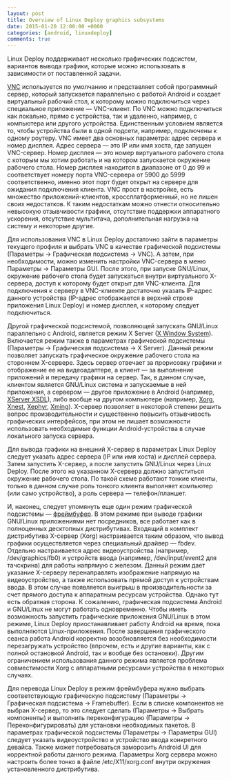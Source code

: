 ```yaml
---
layout: post
title: Overview of Linux Deploy graphics subsystems
date: 2015-01-20 12:00:00 +0000
categories: [android, linuxdeploy]
comments: true
---
```


Linux Deploy поддерживает несколько графических подсистем, вариантов вывода графики, которые можно использовать в зависимости от поставленной задачи.

[VNC](https://en.wikipedia.org/wiki/Virtual_Network_Computing) используется по умолчанию и представляет собой программный сервер, который запускается параллельно с работой Android и создает виртуальный рабочий стол, к которому можно подключиться через специальное приложение — VNC-клиент. По VNC можно подключиться как локально, прямо с устройства, так и удаленно, например, с компьютера или другого устройства. Единственным условием является то, чтобы устройства были в одной подсети, например, подключены к одному роутеру. VNC имеет два основных параметра: адрес сервера и номер дисплея. Адрес сервера — это IP или имя хоста, где запущен VNC-сервер. Номер дисплея — это номер виртуального рабочего стола с которым мы хотим работать и на котором запускается окружение рабочего стола. Номер дисплея находится в диапазоне от 0 до 99 и соответствует номеру порта VNC-сервера от 5900 до 5999 соответственно, именно этот порт будет открыт на сервере для ожидания подключения клиента. VNC прост в настройке, есть множество приложений-клиентов, кроссплатформенный, но не лишен своих недостатков. К таким недостаткам можно отнести относительно невысокую отзывчивости графики, отсутствие поддержки аппаратного ускорения, отсутствие мультитача, дополнительная нагрузка на систему и некоторые другие.

<!--more-->

Для использования VNC в Linux Deploy достаточно зайти в параметры текущего профиля и выбрать VNC в качестве графической подсистемы (Параметры -> Графическая подсистема -> VNC). А затем, при необходимости, можно изменить настройки VNC-сервера в меню Параметры -> Параметры GUI. После этого, при запуске GNU/Linux, окружение рабочего стола будет запускаться внутри виртуального X-сервера, доступ к которому будет открыт для VNC-клиента. Для подключения к серверу в VNC-клиенте достаточно указать IP-адрес данного устройства (IP-адрес отображается в верхней строке приложения Linux Deploy) и номер дисплея, к которому следует подключиться.

Другой графической подсистемой, позволяющей запускать GNU/Linux параллельно с Android, является режим X Server ([X Window System](https://en.wikipedia.org/wiki/X_Window_System)). Включается режим также в параметрах графической подсистемы (Параметры -> Графическая подсистема -> X Server). Данный режим позволяет запускать графическое окружение рабочего стола на стороннем X-сервере. Здесь сервер отвечает за прорисовку графики и отображение ее на видеоадаптере, а клиент — за выполнение приложений и передачу графики на сервер. Так, в данном случае, клиентом является GNU/Linux система и запускаемые в ней приложения, а сервером — другое приложение в Android (например, [XServer XSDL](https://play.google.com/store/apps/details?id=x.org.server)), либо вообще на другом компьютере (например, [Xorg](https://en.wikipedia.org/wiki/X.Org_Server), [Xnest](http://en.wikipedia.org/wiki/Xnest), [Xephyr](http://en.wikipedia.org/wiki/Xephyr), [Xming](https://en.wikipedia.org/wiki/Xming)). X-сервер позволяет в некоторой степени решить вопрос производительности и существенно повысить отзывчивость графических интерфейсов, при этом не лишает возможности использовать необходимые функции Android-устройства в случае локального запуска сервера.

Для вывода графики на внешний X-сервер в параметрах Linux Deploy следует указать адрес сервера (IP или имя хоста) и дисплей сервера. Затем запустить X-сервер, а после запустить GNU/Linux через Linux Deploy. После этого на указанном X-сервера должно запуститься окружение рабочего стола. По такой схеме работают тонкие клиенты, только в данном случае роль тонкого клиента выполняет компьютер (или само устройство), а роль сервера — телефон/планшет.

И, наконец, следует упомянуть еще один режим графической подсистемы — [фреймбуфер](https://en.wikipedia.org/wiki/Linux_framebuffer). В этом режиме при выводе графики GNU/Linux приложениями нет посредников, все работает как в полноценных десктопных дистрибутивах. Входящий в комплект дистрибутива X-сервер (Xorg) настраивается таким образом, что вывод графики осуществляется через специальный драйвер — fbdev. Отдельно настраивается адрес видеоустройства (например, /dev/graphics/fb0) и устройств ввода (например, /dev/input/event2 для тачскрина) для работы напрямую с железом. Данный режим дает указание X-серверу перенаправлять изображение напрямую на видеоустройство, а также использовать прямой доступ к устройствам ввода. В этом случае появляется выигрыш в производительности за счет прямого доступа к аппаратным ресурсам устройства. Однако тут есть обратная сторона. К сожалению, графическая подсистема Android и GNU/Linux не могут работать одновременно. Чтобы иметь возможность запустить графические приложения GNU/Linux в этом режиме, Linux Deploy приостанавливает работу Android на время, пока выполняются Linux-приложения. После завершения графического сеанса работа Android корректно возобновляется без необходимости перезагружать устройство (впрочем, есть и другие варианты, как с полной остановкой Android, так и вообще без остановки). Другим ограничением использования данного режима является проблема совместимости Xorg с аппаратными ресурсами устройства в некоторых случаях.

Для перевода Linux Deploy в режим фреймбуфера нужно выбрать соответствующую графическую подсистему (Параметры -> Графическая подсистема -> Framebuffer). Если в списке компонентов не выбран X-сервер, то это следует сделать (Параметры -> Выбрать компоненты) и выполнить переконфигурацию (Параметры -> Переконфигурировать) для установки необходимых пакетов. В параметрах графической подсистемы (Параметры -> Параметры GUI) следует указать видеоустройство и устройство ввода конкретного девайса. Также может потребоваться заморозить Android UI для корректной работы данного режима. Параметры Xorg сервера можно настроить более тонко в файле /etc/X11/xorg.conf внутри окружения установленного дистрибутива.

